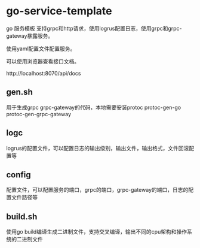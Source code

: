 # go-service-template
go 服务模板 支持grpc和http请求，使用logrus配置日志，使用grpc和grpc-gateway暴露服务。

使用yaml配置文件配置服务。

可以使用浏览器查看接口文档。

http://localhost:8070/api/docs

## gen.sh
用于生成grpc grpc-gateway的代码，本地需要安装protoc protoc-gen-go protoc-gen-grpc-gateway

## logc
logrus的配置文件，可以配置日志的输出级别，输出文件，输出格式，文件回滚配置等

## config
配置文件，可以配置服务的端口，grpc的端口，grpc-gateway的端口，日志的配置文件路径等

## build.sh
使用go build编译生成二进制文件，支持交叉编译，输出不同的cpu架构和操作系统的二进制文件
